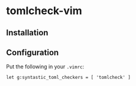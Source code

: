 # tomlcheck-vim

## Installation

## Configuration

Put the following in your `.vimrc`:

```vim
let g:syntastic_toml_checkers = [ 'tomlcheck' ]
```
